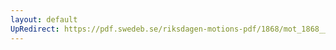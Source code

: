 ```yaml
---
layout: default
UpRedirect: https://pdf.swedeb.se/riksdagen-motions-pdf/1868/mot_1868__fk__00047.pdf
---
```

